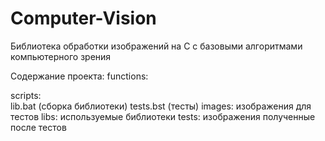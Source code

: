 # Computer-Vision

Библиотека обработки изображений на C с базовыми алгоритмами компьютерного зрения

Содержание проекта:
  functions:

  scripts:  
          lib.bat (сборка библиотеки)
          tests.bst (тесты)
  images: изображения для тестов
  libs:  используемые библиотеки
  tests: изображения полученные после тестов
